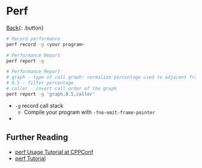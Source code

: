 # Perf

[Back](../index.md#perf){: .button}

```sh
# Record performance
perf record -g <your program>

# Performance Report
perf report -g

# Performance Report
# graph - type of call graph: normalize percentage used to adjacent frame
# 0.5 - filter percentage
# caller - invert call order of the graph
pert report -g 'graph,0.5,caller'

```

- `-g` record call stack
  + Compile your program with `-fno-omit-frame-pointer`
- 

## Further Reading

- [perf Usage Tutorial at CPPConf](https://www.youtube.com/watch?v=nXaxk27zwlk)
- [perf Tutorial](https://perf.wiki.kernel.org/index.php/Tutorial)

